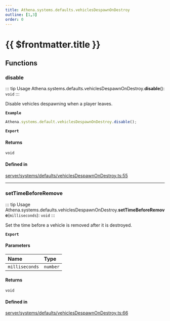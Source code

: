 ```yaml
---
title: Athena.systems.defaults.vehiclesDespawnOnDestroy
outline: [1,3]
order: 0
---
```


# {{ $frontmatter.title }}


## Functions

### disable

::: tip Usage
Athena.systems.defaults.vehiclesDespawnOnDestroy.**disable**(): `void`
:::

Disable vehicles despawning when a player leaves.

**`Example`**

```ts
Athena.systems.default.vehiclesDespawnOnDestroy.disable();
```

**`Export`**

#### Returns

`void`

#### Defined in

[server/systems/defaults/vehiclesDespawnOnDestroy.ts:55](https://github.com/Stuyk/altv-athena/blob/217ba5f/src/core/server/systems/defaults/vehiclesDespawnOnDestroy.ts#L55)

___

### setTimeBeforeRemove

::: tip Usage
Athena.systems.defaults.vehiclesDespawnOnDestroy.**setTimeBeforeRemove**(`milliseconds`): `void`
:::

Set the time before a vehicle is removed after it is destroyed.

**`Export`**

#### Parameters

| Name | Type |
| :------ | :------ |
| `milliseconds` | `number` |

#### Returns

`void`

#### Defined in

[server/systems/defaults/vehiclesDespawnOnDestroy.ts:66](https://github.com/Stuyk/altv-athena/blob/217ba5f/src/core/server/systems/defaults/vehiclesDespawnOnDestroy.ts#L66)
